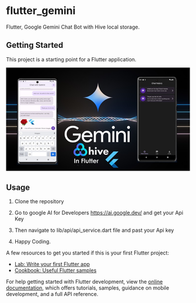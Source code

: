 # flutter_gemini

Flutter, Google Gemini Chat Bot with Hive local storage.

## Getting Started

This project is a starting point for a Flutter application.

<div align="center">
  <img src="assets/images/flutter_gemini_course_image.jpg">
</div>


## Usage

1. Clone the repository

2. Go to google AI for Developers https://ai.google.dev/ and get your Api Key

3. Then navigate to lib/api/api_service.dart file and past your Api key

4. Happy Coding.

A few resources to get you started if this is your first Flutter project:

- [Lab: Write your first Flutter app](https://docs.flutter.dev/get-started/codelab)
- [Cookbook: Useful Flutter samples](https://docs.flutter.dev/cookbook)

For help getting started with Flutter development, view the
[online documentation](https://docs.flutter.dev/), which offers tutorials,
samples, guidance on mobile development, and a full API reference.
